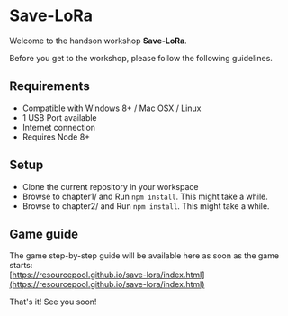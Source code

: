 # Save-LoRa

Welcome to the handson workshop **Save-LoRa**.

Before you get to the workshop, please follow the following guidelines.

## Requirements
 * Compatible with Windows 8+ / Mac OSX / Linux
 * 1 USB Port available
 * Internet connection
 * Requires Node 8+

## Setup
 * Clone the current repository in your workspace
 * Browse to chapter1/ and Run `npm install`. This might take a while.
 * Browse to chapter2/ and Run `npm install`. This might take a while.

## Game guide

The game step-by-step guide will be available here as soon as the game starts:  
[https://resourcepool.github.io/save-lora/index.html](https://resourcepool.github.io/save-lora/index.html)

That's it! See you soon!
